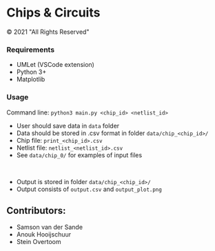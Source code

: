 # Chips & Circuits

© 2021 "All Rights Reserved"


### Requirements
* UMLet (VSCode extension)
* Python 3+
* Matplotlib


### Usage

Command line: `python3 main.py <chip_id> <netlist_id>`

* User should save data in `data` folder
* Data should be stored in .csv format in folder `data/chip_<chip_id>/`
* Chip file: `print_<chip_id>.csv`
* Netlist file: `netlist_<netlist_id>.csv`
* See `data/chip_0/` for examples of input files
<br>

* Output is stored in folder `data/chip_<chip_id>/`
* Output consists of `output.csv` and `output_plot.png`

## Contributors: 
* Samson van der Sande
* Anouk Hooijschuur
* Stein Overtoom 
